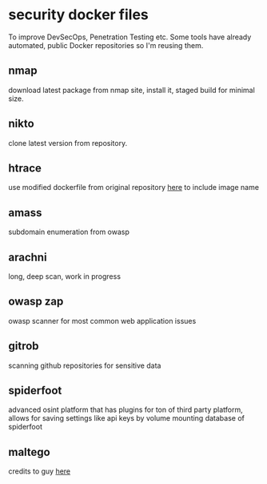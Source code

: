 # security docker files

To improve DevSecOps, Penetration Testing etc. Some tools have already automated, public Docker repositories so I'm reusing them.


## nmap

download latest package from nmap site, install it, staged build for minimal size.


## nikto

clone latest version from repository.


## htrace

use modified dockerfile from original repository [here](https://github.com/trimstray/htrace.sh) to include image name


## amass

subdomain enumeration from owasp

## arachni

long, deep scan, work in progress


## owasp zap

owasp scanner for most common web application issues

## gitrob

scanning github repositories for sensitive data

## spiderfoot

advanced osint platform that has plugins for ton of third party platform, allows for saving settings like api keys by volume mounting database of spiderfoot

## maltego

credits to guy [here](https://github.com/danielguerra69/kali-maltego) 
